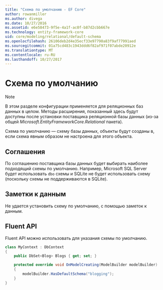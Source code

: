 ```yaml
---
title: "Схема по умолчанию - EF Core"
author: rowanmiller
ms.author: divega
ms.date: 10/27/2016
ms.assetid: e6e58473-9f5e-4a1f-ac0f-b87d2cbb667e
ms.technology: entity-framework-core
uid: core/modeling/relational/default-schema
ms.openlocfilehash: 26106deb2d4e35ecf33e97790a83f9af77991aed
ms.sourcegitcommit: 01a75cd483c1943ddd6f82af971f07abde20912e
ms.translationtype: MT
ms.contentlocale: ru-RU
ms.lasthandoff: 10/27/2017
---
```

# <a name="default-schema"></a>Схема по умолчанию

> [!NOTE]  
> В этом разделе конфигурации применяется для реляционных баз данных в целом. Методы расширения, показанный здесь будут доступны после установки поставщика реляционной базы данных (из-за общей *Microsoft.EntityFrameworkCore.Relational* пакета).

Схема по умолчанию — схему базы данных, объекты будут созданы в, если схема явным образом не настроена для этого объекта.

## <a name="conventions"></a>Соглашения

По соглашению поставщика базы данных будет выбирать наиболее подходящий схемы по умолчанию. Например, Microsoft SQL Server будет использовать `dbo` схемы и SQLite не будет использовать схему (поскольку схемы не поддерживаются в SQLite).

## <a name="data-annotations"></a>Заметки к данным

Не удается установить схему по умолчанию, с помощью заметок к данным.

## <a name="fluent-api"></a>Fluent API

Fluent API можно использовать для указания схемы по умолчанию.

<!-- [!code-csharp[Main](samples/core/relational/Modeling/FluentAPI/Samples/Relational/DefaultSchema.cs?highlight=7)] -->
``` csharp
class MyContext : DbContext
{
    public DbSet<Blog> Blogs { get; set; }

    protected override void OnModelCreating(ModelBuilder modelBuilder)
    {
        modelBuilder.HasDefaultSchema("blogging");
    }
}
```
